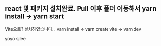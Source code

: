 react 및 패키지 설치완료.
Pull 이후 폴더 이동해서 yarn install -> yarn start
-----
Vite으로? 설치하였습니다...
yarn install -> yarn create vite -> yarn dev 

yoyo sjlee